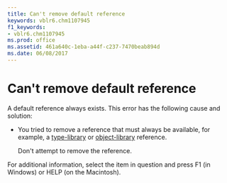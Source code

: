 ```yaml
---
title: Can't remove default reference
keywords: vblr6.chm1107945
f1_keywords:
- vblr6.chm1107945
ms.prod: office
ms.assetid: 461a640c-1eba-a44f-c237-7470beab894d
ms.date: 06/08/2017
---
```



# Can't remove default reference

A default reference always exists. This error has the following cause and solution:



- You tried to remove a reference that must always be available, for example, a [type-library](../../Glossary/vbe-glossary.md#type-library) or [object-library](../../Glossary/vbe-glossary.md#object-library) reference.
    
    Don't attempt to remove the reference.
    

For additional information, select the item in question and press F1 (in Windows) or HELP (on the Macintosh).

